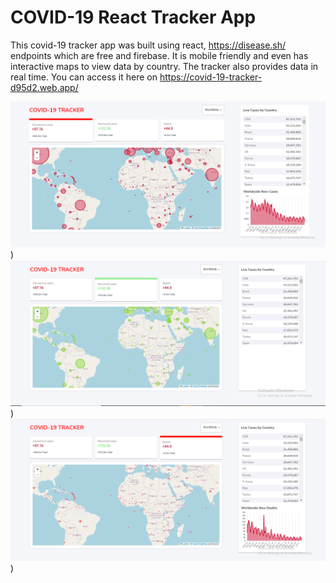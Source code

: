 # COVID-19 React Tracker App
This covid-19 tracker app was built using react, https://disease.sh/ endpoints which are free and firebase. It is mobile friendly and even has interactive maps to view  data by country. The tracker also provides data in real time. You can access it here on https://covid-19-tracker-d95d2.web.app/


![image1.PNG](https://github.com/Tim1119/covid19-react-tracker/blob/main/src/assets/image1.PNG?raw=true))
![image2.PNG](https://github.com/Tim1119/covid19-react-tracker/blob/main/src/assets/image2.PNG?raw=true))
![image3.PNG](https://github.com/Tim1119/covid19-react-tracker/blob/main/src/assets/image3.PNG?raw=true))
